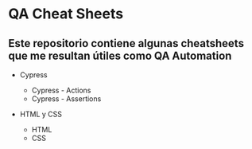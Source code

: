 # QA Cheat Sheets 

## Este repositorio contiene algunas cheatsheets que me resultan útiles como QA Automation

* Cypress

  * Cypress - Actions
  * Cypress - Assertions

* HTML y CSS

  * HTML
  * CSS
